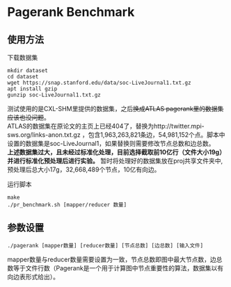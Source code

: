 # Pagerank Benchmark

## 使用方法
下载数据集
```shell
mkdir dataset
cd dataset
wget https://snap.stanford.edu/data/soc-LiveJournal1.txt.gz
apt install gzip
gunzip soc-LiveJournal1.txt.gz
```
测试使用的是CXL-SHM里提供的数据集，之后~~换成ATLAS pagerank里的数据集应该也没问题~~。  
ATLAS的数据集在原论文的主页上已经404了，替换为http://twitter.mpi-sws.org/links-anon.txt.gz ，包含1,963,263,821条边，54,981,152个点。脚本中设置的数据集是soc-LiveJournal1，如果替换则需要修改节点总数和边总数。  
**上述数据集过大，且未经过标准化处理，目前选择截取前10亿行（文件大小19g）并进行标准化预处理后进行实验。** 暂时将处理好的数据集放在proj共享文件夹中,预处理后总大小17g，32,668,489个节点，10亿有向边。

运行脚本
```shell
make
./pr_benchmark.sh [mapper/reducer 数量]
```

## 参数设置
```shell
./pagerank [mapper数量] [reducer数量] [节点总数] [边总数] [输入文件]
```
mapper数量与reducer数量需要设置为一致，节点总数即图中最大节点数，边总数等于文件行数（Pagerank是一个用于计算图中节点重要性的算法，数据集以有向边表形式给出）。